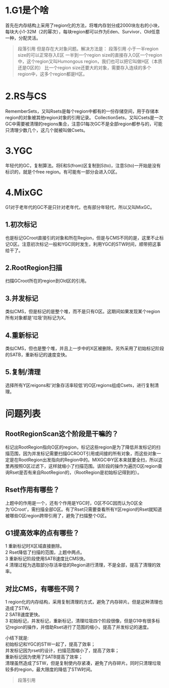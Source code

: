 
# 1.G1是个啥

首先在内存结构上采用了region化的方法，将堆内存划分成2000块左右的小块，每块大小1-32M（2的幂次），每块region都可以作为Eden、Survivor、Old任意一种，分配灵活。
> 段落引用
但是存在大对象问题。解决方法是：
> 段落引用
小于一半region size的可以正常存入E区
一半到一个region size的直接存入O区一个region中，这个region又叫Humongous region，我们也可以把它叫做H区（本质还是O区的）
比一个region size还要大的对象，需要存入连续的多个region中，这多个region都是H区。


# 2.RS与CS
RememberSets，又叫Rsets是每个region中都有的一份存储空间，用于存储本region的对象被其他region对象的引用记录。
CollectionSets，又叫Csets是一次GC中需要被清理的regions集合，注意G1每次GC不是全部region都参与的，可能只清理少数几个，这几个就被叫做Csets。

# 3.YGC
年轻代的GC，复制算法。将E和S(from)区复制到S(to)，注意S(to)一开始是没有标识的，就是个free region。有可能有一部分会进入O区。



# 4.MixGC
G1对于老年代的GC不是只针对老年代，也有部分年轻代，所以又叫MixGC。

## 1.初次标记
也是标记GCroot直接引的对象和所在Region，但是与CMS不同的是，这里不止标记O区。注意初次标记一般和YGC同时发生，利用YGC的STW时间，顺带把这事给干了。

## 2.RootRegion扫描
扫描GCroot所在的region到Old区的引用。

## 3.并发标记
类似CMS，但是标记的是整个堆，而不是只有O区。这期间如果发现某个region所有对象都是'垃圾'则标记为X。

## 4.重新标记
类似CMS，但也是整个堆，并且上一步中的X区被删除。另外采用了初始标记阶段的SATB，重新标记的速度变快。

## 5.复制/清理
选择所有Y区reigons和'对象存活率较低'的O区regions组成Csets，进行复制清理。
# 问题列表
## RootRegionScan这个阶段是干嘛的？

标记出RootRegion指向O区的region，标记这些region是为了降低并发标记的扫描范围，因为并发标记需要扫描GCROOT引用或间接的所有对象，而这些对象一定是在RootRegion出发指向的Region中的。MIXGC中Y区本来就要全扫，所以这里再按照O区过滤下，这样就缩小了扫描范围。该阶段的操作为遍历O区region查询Rset是否有来自RootRegion的，（RootRegion是初始标记得到的）。

## Rset作用有哪些？

上题中的作用是一个，还有个作用是YGC时，O区不GC因而认为O区全为‘GCroot’，需扫描全部O区。有了Rset只需要查看所有Y区region的Rset就知道被哪些O区region跨带引用了，避免了扫描整个O区。

## G1提高效率的点有哪些？

1 重新标记时X区域直接删除。  
2 Rset降低了扫描的范围，上题中两点。  
3 重新标记阶段使用SATB速度比CMS快。  
4 清理过程为选取部分存活率低的Region进行清理，不是全部，提高了清理的效率。  

## 对比CMS，有哪些不同？

1 region化的内存结构，采用复制清理的方式，避免了内存碎片。但是这种清理也造成了STW。  
2 SATB速度更快。  
3 初始标记，并发标记，重新标记，清理垃圾四个阶段很像，但是G1中有很多标记region的操作，并借助Rset进行了范围的缩小，提高了并发标记的速度。

小结下就是:   
初始标记和YGC的STW一起了，提高了效率；  
并发标记因为rset的设计，扫描范围缩小了，提高了效率；   
重新标记因为使用了SATB提高了效率；    
清理虽然造成了STW，但是复制使内存紧凑，避免了内存碎片。同时只清理垃圾较多的region，最大限度的降低了STW时间。   

> 段落引用